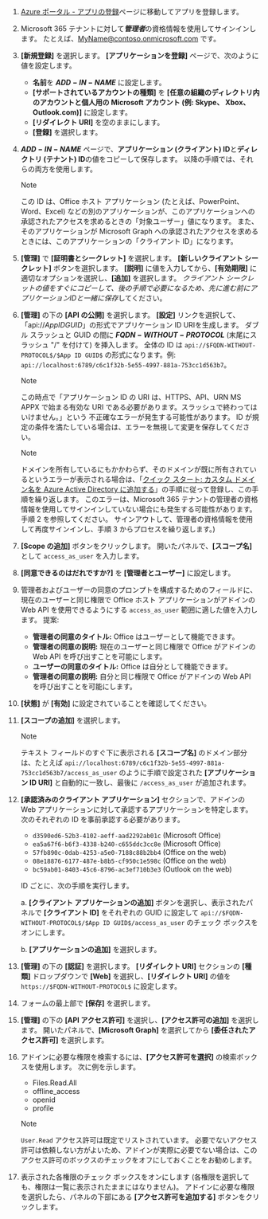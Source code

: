 

1. [Azure ポータル - アプリの登録](https://go.microsoft.com/fwlink/?linkid=2083908)ページに移動してアプリを登録します。

1. Microsoft 365 テナントに対して***管理者***の資格情報を使用してサインインします。 たとえば、MyName@contoso.onmicrosoft.com です。

1. **[新規登録]** を選択します。 **[アプリケーションを登録]** ページで、次のように値を設定します。

    * **名前**を **$ADD-IN-NAME$** に設定します。
    * **[サポートされているアカウントの種類]** を **[任意の組織のディレクトリ内のアカウントと個人用の Microsoft アカウント (例: Skype、 Xbox、Outlook.com)]** に設定します。
    * **[リダイレクト URI]** を空のままにします。
    * **[登録]** を選択します。

1. **$ADD-IN-NAME$** ページで、**アプリケーション (クライアント) ID**と**ディレクトリ (テナント) ID**の値をコピーして保存します。 以降の手順では、それらの両方を使用します。

    > [!NOTE]
    > この ID は、Office ホスト アプリケーション (たとえば、PowerPoint、Word、Excel) などの別のアプリケーションが、このアプリケーションへの承認されたアクセスを求めるときの「対象ユーザー」値になります。 また、そのアプリケーションが Microsoft Graph への承認されたアクセスを求めるときには、このアプリケーションの「クライアント ID」になります。

1. **[管理]** で **[証明書とシークレット]** を選択します。 **[新しいクライアント シークレット]** ボタンを選択します。 **[説明]** に値を入力してから、**[有効期限]** に適切なオプションを選択し、**[追加]** を選択します。 *クライアント シークレットの値をすぐにコピーして、後の手順で必要になるため、先に進む前にアプリケーションIDと一緒に保存*してください。

1. **[管理]** の下の **[API の公開]** を選択します。 **[設定]** リンクを選択して、「api://$App ID GUID$」の形式でアプリケーション ID URIを生成します。 ダブル スラッシュと GUID の間に **$FQDN-WITHOUT-PROTOCOL$** (末尾にスラッシュ "/" を付けて) を挿入します。 全体の ID は `api://$FQDN-WITHOUT-PROTOCOL$/$App ID GUID$` の形式になります。例: `api://localhost:6789/c6c1f32b-5e55-4997-881a-753cc1d563b7`。

    > [!NOTE]
    > この時点で「アプリケーション ID の URI は、HTTPS、API、URN MS APPX で始まる有効な URI である必要があります。スラッシュで終わってはいけません。」という 不正確なエラーが発生する可能性があります。 ID が規定の条件を満たしている場合は、エラーを無視して変更を保存してください。

    > [!NOTE]
    > ドメインを所有しているにもかかわらず、そのドメインが既に所有されているというエラーが表示される場合は、「[クイック スタート: カスタム ドメイン名を Azure Active Directory に追加する](/azure/active-directory/add-custom-domain)」の手順に従って登録し、この手順を繰り返します。 このエラーは、Microsoft 365 テナントの管理者の資格情報を使用してサインインしていない場合にも発生する可能性があります。 手順 2 を参照してください。 サインアウトして、管理者の資格情報を使用して再度サインインし、手順 3 からプロセスを繰り返します。)

1. **[Scope の追加]** ボタンをクリックします。 開いたパネルで、**[スコープ名]** として `access_as_user` を入力します。

1. **[同意できるのはだれですか?]** を **[管理者とユーザー]** に設定します。

1. 管理者およびユーザーの同意のプロンプトを構成するためのフィールドに、現在のユーザーと同じ権限で Office ホスト アプリケーションがアドインの Web API を使用できるようにする `access_as_user` 範囲に適した値を入力します。 提案:

    - **管理者の同意のタイトル:** Office はユーザーとして機能できます。
    - **管理者の同意の説明:** 現在のユーザーと同じ権限で Office がアドインの Web API を呼び出すことを可能にします。
    - **ユーザーの同意のタイトル:** Office は自分として機能できます。
    - **管理者の同意の説明:** 自分と同じ権限で Office がアドインの Web API を呼び出すことを可能にします。

1. **[状態]** が **[有効]** に設定されていることを確認してください。

1. **[スコープの追加]** を選択します。

    > [!NOTE]
    > テキスト フィールドのすぐ下に表示される **[スコープ名]** のドメイン部分は、たとえば `api://localhost:6789/c6c1f32b-5e55-4997-881a-753cc1d563b7/access_as_user` のように手順で設定された **[アプリケーション ID URI]** と自動的に一致し、最後に `/access_as_user` が追加されます。

1. **[承認済みのクライアント アプリケーション]** セクションで、アドインの Web アプリケーションに対して承認するアプリケーションを特定します。 次のそれぞれの ID を事前承認する必要があります。
  
    * `d3590ed6-52b3-4102-aeff-aad2292ab01c` (Microsoft Office)
    * `ea5a67f6-b6f3-4338-b240-c655ddc3cc8e` (Microsoft Office)
    * `57fb890c-0dab-4253-a5e0-7188c88b2bb4` (Office on the web)
    * `08e18876-6177-487e-b8b5-cf950c1e598c` (Office on the web)
    * `bc59ab01-8403-45c6-8796-ac3ef710b3e3` (Outlook on the web)

    ID ごとに、次の手順を実行します。

      a. **[クライアント アプリケーションの追加]** ボタンを選択し、表示されたパネルで **[クライアント ID]** をそれぞれの GUID に設定して `api://$FQDN-WITHOUT-PROTOCOL$/$App ID GUID$/access_as_user` のチェック ボックスをオンにします。

      b. **[アプリケーションの追加]** を選択します。

1. **[管理]** の下の **[認証]** を選択します。 **[リダイレクト URI]** セクションの **[種類]** ドロップダウンで **[Web]** を選択し、**[リダイレクト URI]** の値を `https://$FQDN-WITHOUT-PROTOCOL$` に設定します。

1. フォームの最上部で **[保存]** を選択します。

1. **[管理]** の下の **[API アクセス許可]** を選択し、**[アクセス許可の追加]** を選択します。 開いたパネルで、**[Microsoft Graph]** を選択してから **[委任されたアクセス許可]** を選択します。

1. アドインに必要な権限を検索するには、**[アクセス許可を選択]** の検索ボックスを使用します。 次に例を示します。

    * Files.Read.All
    * offline_access
    * openid
    * profile

    > [!NOTE]
    > `User.Read` アクセス許可は既定でリストされています。 必要でないアクセス許可は依頼しない方がよいため、アドインが実際に必要でない場合は、このアクセス許可のボックスのチェックをオフにしておくことをお勧めします。

1. 表示された各権限のチェック ボックスをオンにします (各権限を選択しても、権限は一覧に表示されたままにはなりません)。 アドインに必要な権限を選択したら、パネルの下部にある **[アクセス許可を追加する]** ボタンをクリックします。
